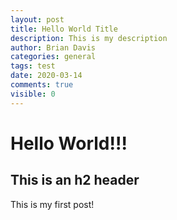 ```yaml
---
layout: post
title: Hello World Title
description: This is my description
author: Brian Davis
categories: general
tags: test
date: 2020-03-14
comments: true
visible: 0
---
```


# Hello World!!!

## This is an h2 header

This is my first post!
